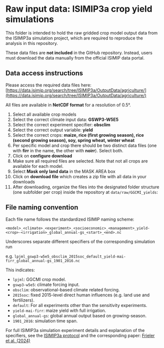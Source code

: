 # Raw input data: ISIMIP3a crop yield simulations

This folder is intended to hold the raw gridded crop model output data from the ISIMIP3a simulation project, which are required to reproduce the analysis in this repository.

These data files are **not included** in the GitHub repository. Instead, users must download the data manually from the official ISIMIP data portal.

## Data access instructions 

Please access the required data files here:
[https://data.isimip.org/search/tree/ISIMIP3a/OutputData/agriculture/](https://data.isimip.org/search/tree/ISIMIP3a/OutputData/agriculture/)

All files are available in **NetCDF format** for a resolution of 0.5°. 

1. Select all available crop models
2. Select the correct climate input data: **GSWP3-W5E5**
3. Select the correct experiment specifier: **obsclim**
4. Select the correct output variable: **yield**
5. Select the correct crops: **maize, rice (first growing season), rice (second growing season), soy, spring wheat, winter wheat**
6. Per specific model and crop there should be two distinct data files (one with **firr** in the name, the other with **noirr**). Select both. 
7. Click on **configure download**
8. Make sure all required files are selected. Note that not all crops are available for each model. 
9. Select **Mask only land data** in the MASK AREA box
10. Click on **download file** which creates a zip file with all data in your downloads
11. After downloading, organize the files into the designated folder structure (one subfolder per crop) inside the repository at `data/raw/GGCMI_yields`:

## File naming convention

Each file name follows the standardized ISIMIP naming scheme:

`<model>_<climate>_<experiment>_<socioeconomic>_<management>_yield-<crop>-<irrigation>_global_annual-gs_<start>_<end>.nc`

Underscores separate different specifiers of the corresponding simulation run

e.g. `lpjml_gswp3-w5e5_obsclim_2015soc_default_yield-mai-firr_global_annual-gs_1901_2016.nc`

This indicates:
- `lpjml`: GGCMI crop model.
- `gswp3-w5e5`: climate forcing input.
- `obsclim`: observational-based climate related forcing.
- `2015soc`: fixed 2015-level direct human influences (e.g. land use and fertilizers).
- `default`: For all experiments other than the sensitivity experiments.
- `yield-mai-firr`: maize yield with full irrigation.
- `global_annual-gs`: global annual output based on growing-season.
- `1901_2016`: simulation time span.

For full ISIMIP3a simulation experiment details and explanation of the specifiers, see the [ISIMIP3a protocol](https://protocol.isimip.org/#/ISIMIP3a/agriculture) 
and the corresponding paper: [Frieler et al. (2024)](https://doi.org/10.5194/gmd-17-1-2024)
